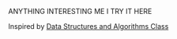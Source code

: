 ANYTHING INTERESTING ME I TRY IT HERE

Inspired by [Data Structures and Algorithms Class](https://www.udemy.com/course/master-the-coding-interview-data-structures-algorithms/?utm_source=adwords&utm_medium=udemyads&utm_campaign=LongTail_la.EN_cc.ROW&utm_content=deal4584&utm_term=_._ag_77879424134_._ad_535397279649_._kw__._de_c_._dm__._pl__._ti_dsa-1007766171312_._li_1012728_._pd__._&matchtype=&gclid=CjwKCAjwwL6aBhBlEiwADycBIMmoTgD2L-8jg40Gz8mct0MUZEnzA1lilqDVtRVkYwqi_5an-TcpohoC9vgQAvD_BwE)
